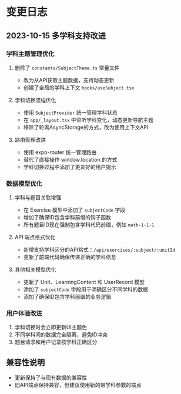 # 变更日志

## 2023-10-15 多学科支持改进

### 学科主题管理优化

1. 删除了 `constants/SubjectTheme.ts` 常量文件
   - 改为从API获取主题数据，支持动态更新
   - 创建了全局的学科上下文 `hooks/useSubject.tsx`

2. 学科切换流程优化
   - 使用 `SubjectProvider` 统一管理学科状态
   - 在 `app/_layout.tsx` 中监听学科变化，动态更新导航主题
   - 移除了轮询AsyncStorage的方式，改为使用上下文API

3. 路由管理改进
   - 使用 expo-router 统一管理路由
   - 替代了直接操作 window.location 的方式
   - 学科切换过程中添加了更友好的用户提示

### 数据模型优化

1. 学科与题目关联增强
   - 在 Exercise 模型中添加了 `subjectCode` 字段
   - 增加了确保ID包含学科前缀的钩子函数
   - 所有题目ID现在强制包含学科代码前缀，例如 `math-1-1-1`

2. API 端点格式优化
   - 新增支持学科区分的API格式：`/api/exercises/:subject/:unitId`
   - 更新了前端代码确保传递正确的学科信息

3. 其他相关模型优化
   - 更新了 Unit、LearningContent 和 UserRecord 模型
   - 添加了 `subjectCode` 字段用于明确区分不同学科的数据
   - 添加了确保ID包含学科前缀的业务逻辑

### 用户体验改进

1. 学科切换时会立即更新UI主题色
2. 不同学科间的数据完全隔离，避免ID冲突
3. 题目请求和用户记录按学科正确区分

## 兼容性说明

- 更新保持了与现有数据的兼容性
- 旧API端点保持兼容，但建议使用新的带学科参数的端点 